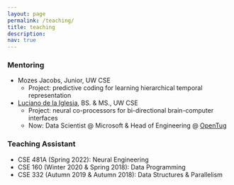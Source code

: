 ```yaml
---
layout: page
permalink: /teaching/
title: teaching
description: 
nav: true
---
```


### Mentoring

* Mozes Jacobs, Junior, UW CSE
  * Project: predictive coding for learning hierarchical temporal representation
* [Luciano de la Iglesia](https://www.linkedin.com/in/dluciano/), BS. & MS., UW CSE
  * Project: neural co-processors for bi-directional brain-computer interfaces
  * Now: Data Scientist @ Microsoft & Head of Engineering @ [OpenTug](https://opentug.com/)

### Teaching Assistant
* CSE 481A (Spring 2022): Neural Engineering
* CSE 160 (Winter 2020 & Spring 2018): Data Programming
* CSE 332 (Autumn 2019 & Autumn 2018): Data Structures & Parallelism